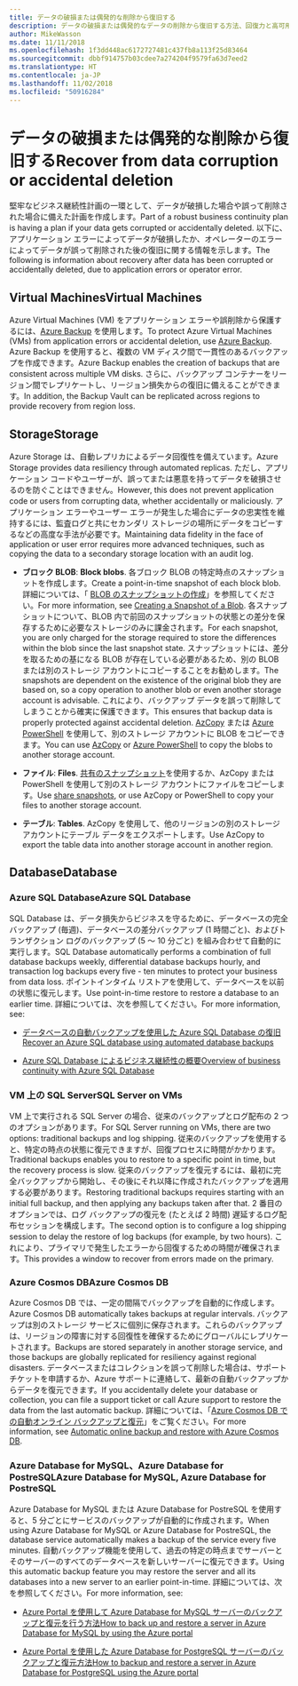 ```yaml
---
title: データの破損または偶発的な削除から復旧する
description: データの破損または偶発的なデータの削除から復旧する方法、回復力と高可用性を備えたフォールト トレラント アプリケーションを設計する方法、障害復旧を計画する方法に関する記事
author: MikeWasson
ms.date: 11/11/2018
ms.openlocfilehash: 1f3dd448ac6172727481c437fb8a113f25d83464
ms.sourcegitcommit: dbbf914757b03cdee7a274204f9579fa63d7eed2
ms.translationtype: HT
ms.contentlocale: ja-JP
ms.lasthandoff: 11/02/2018
ms.locfileid: "50916284"
---
```

# <a name="recover-from-data-corruption-or-accidental-deletion"></a><span data-ttu-id="0d211-103">データの破損または偶発的な削除から復旧する</span><span class="sxs-lookup"><span data-stu-id="0d211-103">Recover from data corruption or accidental deletion</span></span> 

<span data-ttu-id="0d211-104">堅牢なビジネス継続性計画の一環として、データが破損した場合や誤って削除された場合に備えた計画を作成します。</span><span class="sxs-lookup"><span data-stu-id="0d211-104">Part of a robust business continuity plan is having a plan if your data gets corrupted or accidentally deleted.</span></span> <span data-ttu-id="0d211-105">以下に、アプリケーション エラーによってデータが破損したか、オペレーターのエラーによってデータが誤って削除された後の復旧に関する情報を示します。</span><span class="sxs-lookup"><span data-stu-id="0d211-105">The following is information about recovery after data has been corrupted or accidentally deleted, due to application errors or operator error.</span></span>

## <a name="virtual-machines"></a><span data-ttu-id="0d211-106">Virtual Machines</span><span class="sxs-lookup"><span data-stu-id="0d211-106">Virtual Machines</span></span>

<span data-ttu-id="0d211-107">Azure Virtual Machines (VM) をアプリケーション エラーや誤削除から保護するには、[Azure Backup](/azure/backup/) を使用します。</span><span class="sxs-lookup"><span data-stu-id="0d211-107">To protect Azure Virtual Machines (VMs) from application errors or accidental deletion, use [Azure Backup](/azure/backup/).</span></span> <span data-ttu-id="0d211-108">Azure Backup を使用すると、複数の VM ディスク間で一貫性のあるバックアップを作成できます。</span><span class="sxs-lookup"><span data-stu-id="0d211-108">Azure Backup enables the creation of backups that are consistent across multiple VM disks.</span></span> <span data-ttu-id="0d211-109">さらに、バックアップ コンテナーをリージョン間でレプリケートし、リージョン損失からの復旧に備えることができます。</span><span class="sxs-lookup"><span data-stu-id="0d211-109">In addition, the Backup Vault can be replicated across regions to provide recovery from region loss.</span></span>

## <a name="storage"></a><span data-ttu-id="0d211-110">Storage</span><span class="sxs-lookup"><span data-stu-id="0d211-110">Storage</span></span>

<span data-ttu-id="0d211-111">Azure Storage は、自動レプリカによるデータ回復性を備えています。</span><span class="sxs-lookup"><span data-stu-id="0d211-111">Azure Storage provides data resiliency through automated replicas.</span></span> <span data-ttu-id="0d211-112">ただし、アプリケーション コードやユーザーが、誤ってまたは悪意を持ってデータを破損させるのを防ぐことはできません。</span><span class="sxs-lookup"><span data-stu-id="0d211-112">However, this does not prevent application code or users from corrupting data, whether accidentally or maliciously.</span></span> <span data-ttu-id="0d211-113">アプリケーション エラーやユーザー エラーが発生した場合にデータの忠実性を維持するには、監査ログと共にセカンダリ ストレージの場所にデータをコピーするなどの高度な手法が必要です。</span><span class="sxs-lookup"><span data-stu-id="0d211-113">Maintaining data fidelity in the face of application or user error requires more advanced techniques, such as copying the data to a secondary storage location with an audit log.</span></span> 

- <span data-ttu-id="0d211-114">**ブロック BLOB**: </span><span class="sxs-lookup"><span data-stu-id="0d211-114">**Block blobs**.</span></span> <span data-ttu-id="0d211-115">各ブロック BLOB の特定時点のスナップショットを作成します。</span><span class="sxs-lookup"><span data-stu-id="0d211-115">Create a point-in-time snapshot of each block blob.</span></span> <span data-ttu-id="0d211-116">詳細については、「 [BLOB のスナップショットの作成](/rest/api/storageservices/creating-a-snapshot-of-a-blob)」を参照してください。</span><span class="sxs-lookup"><span data-stu-id="0d211-116">For more information, see [Creating a Snapshot of a Blob](/rest/api/storageservices/creating-a-snapshot-of-a-blob).</span></span> <span data-ttu-id="0d211-117">各スナップショットについて、BLOB 内で前回のスナップショットの状態との差分を保存するために必要なストレージのみに課金されます。</span><span class="sxs-lookup"><span data-stu-id="0d211-117">For each snapshot, you are only charged for the storage required to store the differences within the blob since the last snapshot state.</span></span> <span data-ttu-id="0d211-118">スナップショットには、差分を取るための基になる BLOB が存在している必要があるため、別の BLOB または別のストレージ アカウントにコピーすることをお勧めします。</span><span class="sxs-lookup"><span data-stu-id="0d211-118">The snapshots are dependent on the existence of the original blob they are based on, so a copy operation to another blob or even another storage account is advisable.</span></span> <span data-ttu-id="0d211-119">これにより、バックアップ データを誤って削除してしまうことから確実に保護できます。</span><span class="sxs-lookup"><span data-stu-id="0d211-119">This ensures that backup data is properly protected against accidental deletion.</span></span> <span data-ttu-id="0d211-120">[AzCopy](/azure/storage/common/storage-use-azcopy) または [Azure PowerShell](/azure/storage/common/storage-powershell-guide-full) を使用して、別のストレージ アカウントに BLOB をコピーできます。</span><span class="sxs-lookup"><span data-stu-id="0d211-120">You can use [AzCopy](/azure/storage/common/storage-use-azcopy) or [Azure PowerShell](/azure/storage/common/storage-powershell-guide-full) to copy the blobs to another storage account.</span></span>

- <span data-ttu-id="0d211-121">**ファイル**: </span><span class="sxs-lookup"><span data-stu-id="0d211-121">**Files**.</span></span> <span data-ttu-id="0d211-122">[共有のスナップショット](/azure/storage/files/storage-snapshots-files)を使用するか、AzCopy または PowerShell を使用して別のストレージ アカウントにファイルをコピーします。</span><span class="sxs-lookup"><span data-stu-id="0d211-122">Use [share snapshots](/azure/storage/files/storage-snapshots-files), or use AzCopy or PowerShell to copy your files to another storage account.</span></span>

- <span data-ttu-id="0d211-123">**テーブル**: </span><span class="sxs-lookup"><span data-stu-id="0d211-123">**Tables**.</span></span> <span data-ttu-id="0d211-124">AzCopy を使用して、他のリージョンの別のストレージ アカウントにテーブル データをエクスポートします。</span><span class="sxs-lookup"><span data-stu-id="0d211-124">Use AzCopy to export the table data into another storage account in another region.</span></span>

## <a name="database"></a><span data-ttu-id="0d211-125">Database</span><span class="sxs-lookup"><span data-stu-id="0d211-125">Database</span></span>

### <a name="azure-sql-database"></a><span data-ttu-id="0d211-126">Azure SQL Database</span><span class="sxs-lookup"><span data-stu-id="0d211-126">Azure SQL Database</span></span> 

<span data-ttu-id="0d211-127">SQL Database は、データ損失からビジネスを守るために、データベースの完全バックアップ (毎週)、データベースの差分バックアップ (1 時間ごと)、およびトランザクション ログのバックアップ (5 ～ 10 分ごと) を組み合わせて自動的に実行します。</span><span class="sxs-lookup"><span data-stu-id="0d211-127">SQL Database automatically performs a combination of full database backups weekly, differential database backups hourly, and transaction log backups every five - ten minutes to protect your business from data loss.</span></span> <span data-ttu-id="0d211-128">ポイントインタイム リストアを使用して、データベースを以前の状態に復元します。</span><span class="sxs-lookup"><span data-stu-id="0d211-128">Use point-in-time restore to restore a database to an earlier time.</span></span> <span data-ttu-id="0d211-129">詳細については、次を参照してください。</span><span class="sxs-lookup"><span data-stu-id="0d211-129">For more information, see:</span></span>

- [<span data-ttu-id="0d211-130">データベースの自動バックアップを使用した Azure SQL Database の復旧</span><span class="sxs-lookup"><span data-stu-id="0d211-130">Recover an Azure SQL database using automated database backups</span></span>](/azure/sql-database/sql-database-recovery-using-backups)

- [<span data-ttu-id="0d211-131">Azure SQL Database によるビジネス継続性の概要</span><span class="sxs-lookup"><span data-stu-id="0d211-131">Overview of business continuity with Azure SQL Database</span></span>](/azure/sql-database/sql-database-business-continuity)

### <a name="sql-server-on-vms"></a><span data-ttu-id="0d211-132">VM 上の SQL Server</span><span class="sxs-lookup"><span data-stu-id="0d211-132">SQL Server on VMs</span></span>

<span data-ttu-id="0d211-133">VM 上で実行される SQL Server の場合、従来のバックアップとログ配布の 2 つのオプションがあります。</span><span class="sxs-lookup"><span data-stu-id="0d211-133">For SQL Server running on VMs, there are two options: traditional backups and log shipping.</span></span> <span data-ttu-id="0d211-134">従来のバックアップを使用すると、特定の時点の状態に復元できますが、回復プロセスに時間がかかります。</span><span class="sxs-lookup"><span data-stu-id="0d211-134">Traditional backups enables you to restore to a specific point in time, but the recovery process is slow.</span></span> <span data-ttu-id="0d211-135">従来のバックアップを復元するには、最初に完全バックアップから開始し、その後にそれ以降に作成されたバックアップを適用する必要があります。</span><span class="sxs-lookup"><span data-stu-id="0d211-135">Restoring traditional backups requires starting with an initial full backup, and then applying any backups taken after that.</span></span> <span data-ttu-id="0d211-136">2 番目のオプションでは、ログ バックアップの復元を (たとえば 2 時間) 遅延するログ配布セッションを構成します。</span><span class="sxs-lookup"><span data-stu-id="0d211-136">The second option is to configure a log shipping session to delay the restore of log backups (for example, by two hours).</span></span> <span data-ttu-id="0d211-137">これにより、プライマリで発生したエラーから回復するための時間が確保されます。</span><span class="sxs-lookup"><span data-stu-id="0d211-137">This provides a window to recover from errors made on the primary.</span></span>

### <a name="azure-cosmos-db"></a><span data-ttu-id="0d211-138">Azure Cosmos DB</span><span class="sxs-lookup"><span data-stu-id="0d211-138">Azure Cosmos DB</span></span>

<span data-ttu-id="0d211-139">Azure Cosmos DB では、一定の間隔でバックアップを自動的に作成します。</span><span class="sxs-lookup"><span data-stu-id="0d211-139">Azure Cosmos DB automatically takes backups at regular intervals.</span></span> <span data-ttu-id="0d211-140">バックアップは別のストレージ サービスに個別に保存されます。これらのバックアップは、リージョンの障害に対する回復性を確保するためにグローバルにレプリケートされます。</span><span class="sxs-lookup"><span data-stu-id="0d211-140">Backups are stored separately in another storage service, and those backups are globally replicated for resiliency against regional disasters.</span></span> <span data-ttu-id="0d211-141">データベースまたはコレクションを誤って削除した場合は、サポート チケットを申請するか、Azure サポートに連絡して、最新の自動バックアップからデータを復元できます。</span><span class="sxs-lookup"><span data-stu-id="0d211-141">If you accidentally delete your database or collection, you can file a support ticket or call Azure support to restore the data from the last automatic backup.</span></span> <span data-ttu-id="0d211-142">詳細については、「[Azure Cosmos DB での自動オンライン バックアップと復元](/azure/cosmos-db/online-backup-and-restore)」をご覧ください。</span><span class="sxs-lookup"><span data-stu-id="0d211-142">For more information, see [Automatic online backup and restore with Azure Cosmos DB](/azure/cosmos-db/online-backup-and-restore).</span></span>

### <a name="azure-database-for-mysql-azure-database-for-postresql"></a><span data-ttu-id="0d211-143">Azure Database for MySQL、Azure Database for PostreSQL</span><span class="sxs-lookup"><span data-stu-id="0d211-143">Azure Database for MySQL, Azure Database for PostreSQL</span></span>

<span data-ttu-id="0d211-144">Azure Database for MySQL または Azure Database for PostreSQL を使用すると、5 分ごとにサービスのバックアップが自動的に作成されます。</span><span class="sxs-lookup"><span data-stu-id="0d211-144">When using Azure Database for MySQL or Azure Database for PostreSQL, the database service automatically makes a backup of the service every five minutes.</span></span> <span data-ttu-id="0d211-145">自動バックアップ機能を使用して、過去の特定の時点までサーバーとそのサーバーのすべてのデータベースを新しいサーバーに復元できます。</span><span class="sxs-lookup"><span data-stu-id="0d211-145">Using this automatic backup feature you may restore the server and all its databases into a new server to an earlier point-in-time.</span></span> <span data-ttu-id="0d211-146">詳細については、次を参照してください。</span><span class="sxs-lookup"><span data-stu-id="0d211-146">For more information, see:</span></span>

- [<span data-ttu-id="0d211-147">Azure Portal を使用して Azure Database for MySQL サーバーのバックアップと復元を行う方法</span><span class="sxs-lookup"><span data-stu-id="0d211-147">How to back up and restore a server in Azure Database for MySQL by using the Azure portal</span></span>](/azure/mysql/howto-restore-server-portal)

- [<span data-ttu-id="0d211-148">Azure Portal を使用した Azure Database for PostgreSQL サーバーのバックアップと復元方法</span><span class="sxs-lookup"><span data-stu-id="0d211-148">How to backup and restore a server in Azure Database for PostgreSQL using the Azure portal</span></span>](/azure/postgresql/howto-restore-server-portal)


